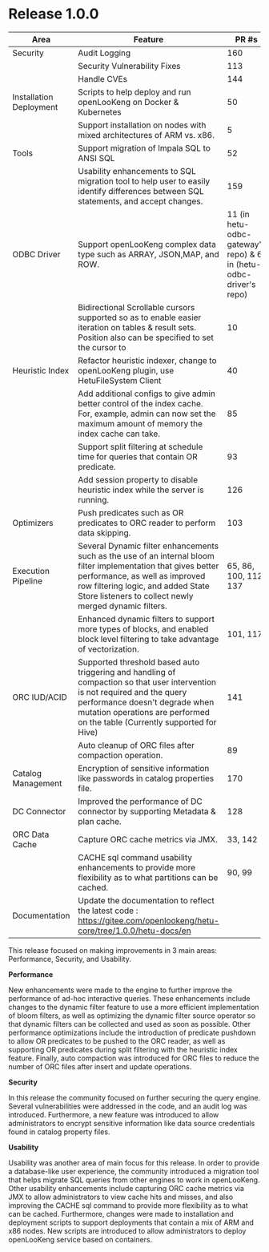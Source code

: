 # Release 1.0.0

| Area                    | Feature                                                      | PR #s                                                        |
| ----------------------- | ------------------------------------------------------------ | ------------------------------------------------------------ |
| Security                | Audit Logging                                                | 160                                                          |
|                         | Security Vulnerability Fixes                                 | 113                                                          |
|                         | Handle CVEs                                                  | 144                                                          |
| Installation Deployment | Scripts to help deploy and run openLooKeng on Docker & Kubernetes | 50                                                           |
|                         | Support installation on nodes with mixed architectures of ARM vs. x86. | 5                                                            |
| Tools                   | Support migration of Impala SQL to ANSI SQL                  | 52                                                           |
|                         | Usability enhancements to SQL migration tool to help user to easily identify differences between SQL statements, and accept changes. | 159                                                          |
| ODBC Driver             | Support openLooKeng complex data type such as ARRAY, JSON,MAP, and ROW. | 11 (in hetu-odbc-gateway's repo) & 6 in (hetu-odbc-driver's repo) |
|                         | Bidirectional Scrollable cursors supported so as to enable easier iteration on tables & result sets. Position also can be specified to set the cursor to | 10                                                           |
| Heuristic Index         | Refactor heuristic indexer, change to openLooKeng plugin, use HetuFileSystem Client | 40                                                           |
|                         | Add additional configs to give admin better control of the index cache. For, example, admin can now set the maximum amount of memory the index cache can take. | 85                                                           |
|                         | Support split filtering at schedule time for queries that contain OR predicate. | 93                                                           |
|                         | Add session property to disable heuristic index while the server is running. | 126                                                          |
| Optimizers              | Push predicates such as OR predicates to ORC reader to perform data skipping. | 103                                                          |
| Execution Pipeline      | Several Dynamic filter enhancements such as the use of an internal bloom filter implementation that gives better performance, as well as improved row filtering logic, and added State Store listeners to collect newly merged dynamic filters. | 65, 86, 100, 112, 137                                        |
|                         | Enhanced dynamic filters to support more types of blocks, and enabled block level filtering to take advantage of vectorization. | 101, 117                                                     |
| ORC IUD/ACID            | Supported threshold based auto triggering and handling of compaction so that user intervention is not required and the query performance doesn't degrade when mutation operations are performed on the table (Currently supported for Hive) | 141                                                          |
|                         | Auto cleanup of ORC files after compaction operation.        | 89                                                           |
| Catalog Management      | Encryption of sensitive information like passwords in catalog properties file. | 170                                                          |
| DC Connector            | Improved the performance of DC connector by supporting Metadata & plan cache. | 128                                                          |
| ORC Data Cache          | Capture ORC cache metrics via JMX.                           | 33, 142                                                      |
|                         | CACHE sql command usability enhancements to provide more flexibility as to what partitions can be cached. | 90, 99                                                       |
| Documentation                   | Update the documentation to reflect the latest code : https://gitee.com/openlookeng/hetu-core/tree/1.0.0/hetu-docs/en             |  |


This release focused on making improvements in 3 main areas: Performance, Security, and Usability.  

**Performance**

New enhancements were made to the engine to further improve the performance of ad-hoc interactive queries. These enhancements include changes to the dynamic filter feature to use a more efficient implementation of bloom filters, as well as optimizing the dynamic filter source operator so that dynamic filters can be collected and used as soon as possible.  Other performance optimizations include the introduction of  predicate pushdown to allow OR predicates to be pushed to the ORC reader, as well as supporting OR predicates during split filtering with the heuristic index feature. Finally, auto compaction was introduced for ORC files to reduce the number of ORC files after insert and update operations.

**Security**

In this release the community focused on further securing the query engine. Several vulnerabilities were addressed in the code, and an audit log was introduced. Furthermore, a new feature was introduced to allow administrators to encrypt sensitive information like data source credentials found in catalog property files.

**Usability**

Usability was another area of main focus for this release. In order to provide a database-like user experience, the community introduced a migration tool that helps migrate SQL queries from other engines to work in openLooKeng. Other usability enhancements include capturing ORC cache metrics via JMX to allow administrators to view cache hits and misses, and also improving the CACHE sql command to provide more flexibility as to what can be cached. Furthermore, changes were made to installation and deployment scripts to support deployments that contain a mix of ARM and x86 nodes. New scripts are introduced to allow administrators to deploy openLooKeng service based on containers.